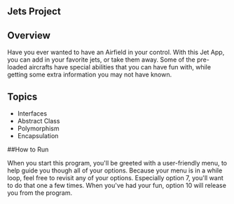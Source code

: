 ## Jets Project
## Overview
Have you ever wanted to have an Airfield in your control. With this Jet App, you can add in your favorite jets, or take them away. Some of the pre-loaded aircrafts have special abilities that you can have fun with, while getting some extra information you may not have known.

## Topics
* Interfaces
* Abstract Class
* Polymorphism
* Encapsulation

##How to Run

When you start this program, you'll be greeted with a user-friendly menu, to help guide you though all of your options. Because your menu is in a while loop, feel free to revisit any of your options. Especially option 7, you'll want to do that one a few times. When you've had your fun, option 10 will release you from the program. 
